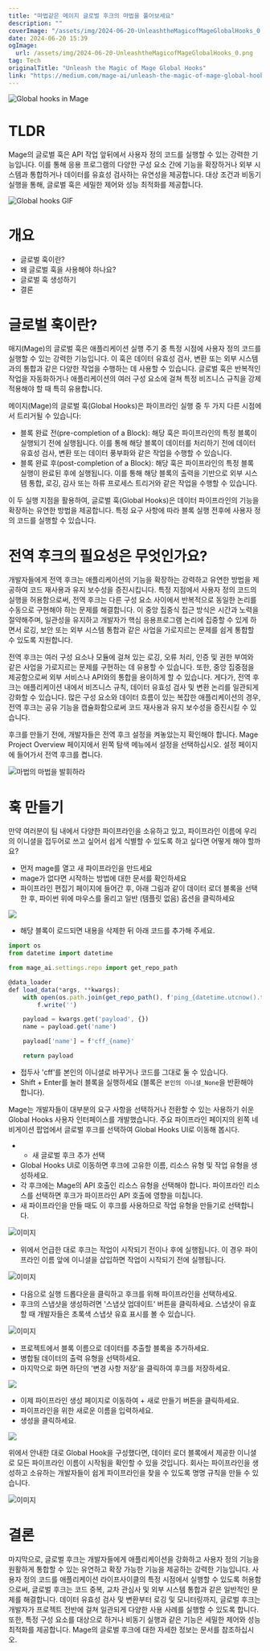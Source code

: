 ```yaml
---
title: "마법같은 메이지 글로벌 후크의 마법을 풀어보세요"
description: ""
coverImage: "/assets/img/2024-06-20-UnleashtheMagicofMageGlobalHooks_0.png"
date: 2024-06-20 15:39
ogImage: 
  url: /assets/img/2024-06-20-UnleashtheMagicofMageGlobalHooks_0.png
tag: Tech
originalTitle: "Unleash the Magic of Mage Global Hooks"
link: "https://medium.com/mage-ai/unleash-the-magic-of-mage-global-hooks-9fee3375f07a"
---
```




![Global hooks in Mage](/assets/img/2024-06-20-UnleashtheMagicofMageGlobalHooks_0.png)

# TLDR

Mage의 글로벌 훅은 API 작업 앞뒤에서 사용자 정의 코드를 실행할 수 있는 강력한 기능입니다. 이를 통해 응용 프로그램의 다양한 구성 요소 간에 기능을 확장하거나 외부 시스템과 통합하거나 데이터를 유효성 검사하는 유연성을 제공합니다. 대상 조건과 비동기 실행을 통해, 글로벌 훅은 세밀한 제어와 성능 최적화를 제공합니다.

![Global hooks GIF](https://miro.medium.com/v2/resize:fit:1400/1*OirhBHxPRCvHwConOgnGgQ.gif)


<div class="content-ad"></div>

# 개요

- 글로벌 훅이란?
- 왜 글로벌 훅을 사용해야 하나요?
- 글로벌 훅 생성하기
- 결론

# 글로벌 훅이란?

매지(Mage)의 글로벌 훅은 애플리케이션 실행 주기 중 특정 시점에 사용자 정의 코드를 실행할 수 있는 강력한 기능입니다. 이 훅은 데이터 유효성 검사, 변환 또는 외부 시스템과의 통합과 같은 다양한 작업을 수행하는 데 사용할 수 있습니다. 글로벌 훅은 반복적인 작업을 자동화하거나 애플리케이션의 여러 구성 요소에 걸쳐 특정 비즈니스 규칙을 강제 적용해야 할 때 특히 유용합니다.

<div class="content-ad"></div>

메이지(Mage)의 글로벌 훅(Global Hooks)은 파이프라인 실행 중 두 가지 다른 시점에서 트리거될 수 있습니다:

- 블록 완료 전(pre-completion of a Block): 해당 훅은 파이프라인의 특정 블록이 실행되기 전에 실행됩니다. 이를 통해 해당 블록이 데이터를 처리하기 전에 데이터 유효성 검사, 변환 또는 데이터 풍부화와 같은 작업을 수행할 수 있습니다.
- 블록 완료 후(post-completion of a Block): 해당 훅은 파이프라인의 특정 블록 실행이 완료된 후에 실행됩니다. 이를 통해 해당 블록의 출력을 기반으로 외부 시스템 통합, 로깅, 감사 또는 하류 프로세스 트리거와 같은 작업을 수행할 수 있습니다.

이 두 실행 지점을 활용하여, 글로벌 훅(Global Hooks)은 데이터 파이프라인의 기능을 확장하는 유연한 방법을 제공합니다. 특정 요구 사항에 따라 블록 실행 전후에 사용자 정의 코드를 실행할 수 있습니다.

<div class="content-ad"></div>

# 전역 후크의 필요성은 무엇인가요?

개발자들에게 전역 후크는 애플리케이션의 기능을 확장하는 강력하고 유연한 방법을 제공하여 코드 재사용과 유지 보수성을 증진시킵니다. 특정 지점에서 사용자 정의 코드의 실행을 허용함으로써, 전역 후크는 다른 구성 요소 사이에서 반복적으로 동일한 논리를 수동으로 구현해야 하는 문제를 해결합니다. 이 중앙 집중식 접근 방식은 시간과 노력을 절약해주며, 일관성을 유지하고 개발자가 핵심 응용프로그램 논리에 집중할 수 있게 하면서 로깅, 보안 또는 외부 시스템 통합과 같은 사업을 가로지르는 문제를 쉽게 통합할 수 있도록 지원합니다.

전역 후크는 여러 구성 요소나 모듈에 걸쳐 있는 로깅, 오류 처리, 인증 및 권한 부여와 같은 사업을 가로지르는 문제를 구현하는 데 유용할 수 있습니다. 또한, 중앙 집중점을 제공함으로써 외부 서비스나 API와의 통합을 용이하게 할 수 있습니다. 게다가, 전역 후크는 애플리케이션 내에서 비즈니스 규칙, 데이터 유효성 검사 및 변환 논리를 일관되게 강화할 수 있습니다. 많은 구성 요소와 데이터 흐름이 있는 복잡한 애플리케이션의 경우, 전역 후크는 공유 기능을 캡슐화함으로써 코드 재사용과 유지 보수성을 증진시킬 수 있습니다.

후크를 만들기 전에, 개발자들은 전역 후크 설정을 켜놓았는지 확인해야 합니다. Mage Project Overview 페이지에서 왼쪽 탐색 메뉴에서 설정을 선택하십시오. 설정 페이지에 들어가서 전역 후크를 켭니다.

<div class="content-ad"></div>

![마법의 마법을 발휘하라](/assets/img/2024-06-20-UnleashtheMagicofMageGlobalHooks_1.png)

# 훅 만들기

만약 여러분이 팀 내에서 다양한 파이프라인을 소유하고 있고, 파이프라인 이름에 우리의 이니셜을 접두어로 쓰고 싶어서 쉽게 식별할 수 있도록 하고 싶다면 어떻게 해야 할까요?

- 먼저 mage를 열고 새 파이프라인을 만드세요
- mage가 없다면 시작하는 방법에 대한 문서를 확인하세요
- 파이프라인 편집기 페이지에 들어간 후, 아래 그림과 같이 데이터 로더 블록을 선택한 후, 파이썬 위에 마우스를 올리고 일반 (템플릿 없음) 옵션을 클릭하세요

<div class="content-ad"></div>

<img src="/assets/img/2024-06-20-UnleashtheMagicofMageGlobalHooks_2.png" />

- 해당 블록이 로드되면 내용을 삭제한 뒤 아래 코드를 추가해 주세요.

```js
import os
from datetime import datetime

from mage_ai.settings.repo import get_repo_path

@data_loader
def load_data(*args, **kwargs):
    with open(os.path.join(get_repo_path(), f'ping_{datetime.utcnow().timestamp()}'), 'w') as f:
        f.write('')

    payload = kwargs.get('payload', {})
    name = payload.get('name')

    payload['name'] = f'cff_{name}'

    return payload
```

- 접두사 'cff'를 본인의 이니셜로 바꾸거나 코드를 그대로 둘 수 있습니다.
- Shift + Enter를 눌러 블록을 실행하세요 (블록은 `본인의 이니셜_None`을 반환해야 합니다).

<div class="content-ad"></div>

Mage는 개발자들이 대부분의 요구 사항을 선택하거나 전환할 수 있는 사용하기 쉬운 Global Hooks 사용자 인터페이스를 개발했습니다. 주요 파이프라인 페이지의 왼쪽 네비게이션 팝업에서 글로벌 후크를 선택하여 Global Hooks UI로 이동해 봅시다.

- + 새 글로벌 후크 추가 선택
- Global Hooks UI로 이동하면 후크에 고유한 이름, 리소스 유형 및 작업 유형을 생성하세요.
- 각 후크에는 Mage의 API 호출인 리소스 유형을 선택해야 합니다. 파이프라인 리소스를 선택하면 후크가 파이프라인 API 호출에 영향을 미칩니다.
- 새 파이프라인을 만들 때도 이 후크를 사용하므로 작업 유형을 만들기로 선택합니다.

![이미지](/assets/img/2024-06-20-UnleashtheMagicofMageGlobalHooks_3.png)

- 위에서 언급한 대로 후크는 작업이 시작되기 전이나 후에 실행됩니다. 이 경우 파이프라인 이름 앞에 이니셜을 삽입하면 작업이 시작되기 전에 실행됩니다.

<div class="content-ad"></div>


![이미지](/assets/img/2024-06-20-UnleashtheMagicofMageGlobalHooks_4.png)

- 다음으로 실행 드롭다운을 클릭하고 후크를 위해 파이프라인을 선택하세요.
- 후크의 스냅샷을 생성하려면 '스냅샷 업데이트' 버튼을 클릭하세요. 스냅샷이 유효할 때 개발자들은 초록색 스냅샷 유효 표시를 볼 수 있습니다.

![이미지](/assets/img/2024-06-20-UnleashtheMagicofMageGlobalHooks_5.png)

- 프로젝트에서 블록 이름으로 데이터를 추출할 블록을 추가하세요.
- 병합될 데이터의 출력 유형을 선택하세요.
- 마지막으로 화면 하단의 '변경 사항 저장'을 클릭하여 후크를 저장하세요.


<div class="content-ad"></div>

<img src="/assets/img/2024-06-20-UnleashtheMagicofMageGlobalHooks_6.png" />

- 이제 파이프라인 생성 페이지로 이동하여 + 새로 만들기 버튼을 클릭하세요.
- 파이프라인을 위한 새로운 이름을 입력하세요.
- 생성을 클릭하세요.

<img src="/assets/img/2024-06-20-UnleashtheMagicofMageGlobalHooks_7.png" />

위에서 안내한 대로 Global Hook을 구성했다면, 데이터 로더 블록에서 제공한 이니셜로 모든 파이프라인 이름이 시작됨을 확인할 수 있을 것입니다. 회사는 파이프라인을 생성하고 소유하는 개발자들이 쉽게 파이프라인을 찾을 수 있도록 명명 규칙을 만들 수 있습니다.

<div class="content-ad"></div>


![이미지](/assets/img/2024-06-20-UnleashtheMagicofMageGlobalHooks_8.png)

# 결론

마지막으로, 글로벌 후크는 개발자들에게 애플리케이션을 강화하고 사용자 정의 기능을 원활하게 통합할 수 있는 유연하고 확장 가능한 기능을 제공하는 강력한 기능입니다. 사용자 정의 코드를 애플리케이션 라이프사이클의 특정 시점에서 실행할 수 있도록 허용함으로써, 글로벌 후크는 코드 중복, 교차 관심사 및 외부 시스템 통합과 같은 일반적인 문제를 해결합니다. 데이터 유효성 검사 및 변환부터 로깅 및 모니터링까지, 글로벌 후크는 개발자가 프로젝트 전반에 걸쳐 일관되게 다양한 사용 사례를 실행할 수 있도록 합니다. 또한, 특정 구성 요소를 대상으로 하거나 비동기 실행과 같은 기능은 세밀한 제어와 성능 최적화를 제공합니다. Mage의 글로벌 후크에 대한 자세한 정보는 문서를 참조하십시오.
